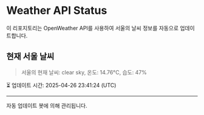 
# Weather API Status

이 리포지토리는 OpenWeather API를 사용하여 서울의 날씨 정보를 자동으로 업데이트합니다.

## 현재 서울 날씨
> 서울의 현재 날씨: clear sky, 온도: 14.76°C, 습도: 47%

⏳ 업데이트 시간: 2025-04-26 23:41:24 (UTC)

---
자동 업데이트 봇에 의해 관리됩니다.
